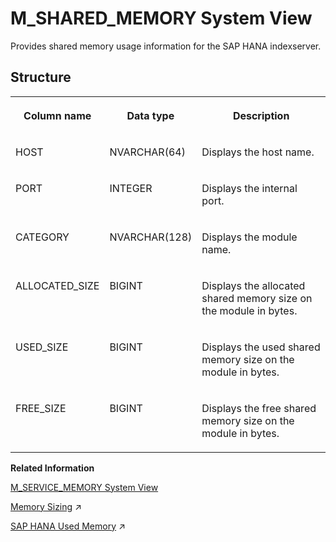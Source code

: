 <!-- loio20c527c67519101488b3c64dadb9afdd -->

# M\_SHARED\_MEMORY System View

Provides shared memory usage information for the SAP HANA indexserver.



<a name="loio20c527c67519101488b3c64dadb9afdd___m__s_h_a_r_e_d__m_e_m_o_r_y_1struct_M_SHARED_MEMORY"/>

## Structure


<table>
<tr>
<th valign="top">

Column name

</th>
<th valign="top">

Data type

</th>
<th valign="top">

Description

</th>
</tr>
<tr>
<td valign="top">

HOST

</td>
<td valign="top">

NVARCHAR\(64\)

</td>
<td valign="top">

Displays the host name.

</td>
</tr>
<tr>
<td valign="top">

PORT

</td>
<td valign="top">

INTEGER

</td>
<td valign="top">

Displays the internal port.

</td>
</tr>
<tr>
<td valign="top">

CATEGORY

</td>
<td valign="top">

NVARCHAR\(128\)

</td>
<td valign="top">

Displays the module name.

</td>
</tr>
<tr>
<td valign="top">

ALLOCATED\_SIZE

</td>
<td valign="top">

BIGINT

</td>
<td valign="top">

Displays the allocated shared memory size on the module in bytes.

</td>
</tr>
<tr>
<td valign="top">

USED\_SIZE

</td>
<td valign="top">

BIGINT

</td>
<td valign="top">

Displays the used shared memory size on the module in bytes.

</td>
</tr>
<tr>
<td valign="top">

FREE\_SIZE

</td>
<td valign="top">

BIGINT

</td>
<td valign="top">

Displays the free shared memory size on the module in bytes.

</td>
</tr>
</table>

**Related Information**  


[M\_SERVICE\_MEMORY System View](m-service-memory-system-view-20bf33c.md "Displays detailed memory utilization information by services.")

[Memory Sizing](https://help.sap.com/viewer/f9c5015e72e04fffa14d7d4f7267d897/2024_3_QRC/en-US/bdf26308bb571014b7bcd3bcd586aecd.html "Memory sizing is the process of estimating in advance the amount of memory that will be required to run a certain workload on an SAP HANA database. To understand memory sizing, several questions need to be answered.") :arrow_upper_right:

[SAP HANA Used Memory](https://help.sap.com/viewer/f9c5015e72e04fffa14d7d4f7267d897/2024_3_QRC/en-US/8d277dcc98a94784a4375c029d19d088.html "The total amount of memory used by SAP HANA is referred to as used memory. It includes program code and stack, all data and system tables, and the memory required for temporary computations.") :arrow_upper_right:

